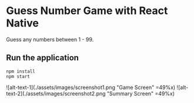 # Guess Number Game with React Native

Guess any numbers between 1 - 99.

## Run the application

```
npm install
npm start
```

![alt-text-1](./assets/images/screenshot1.png "Game Screen" =49%x) ![alt-text-2](./assets/images/screenshot2.png "Summary Screen" =49%x)